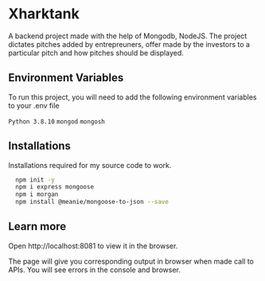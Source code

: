 # Xharktank

A backend project made with the help of Mongodb, NodeJS.
The project dictates pitches added by entrepreuners, offer made by the investors to a particular pitch and how pitches should be displayed.

## Environment Variables

To run this project, you will need to add the following environment variables to your .env file

`Python 3.8.10`
`mongod`
`mongosh`

## Installations 

Installations required for my source code to work.

```bash
  npm init -y
  npm i express mongoose
  npm i morgan
  npm install @meanie/mongoose-to-json --save
```

## Learn more

Open http://localhost:8081 to view it in the browser.

The page will give you corresponding output in browser when made call to APIs.
You will see errors in the console and browser.
